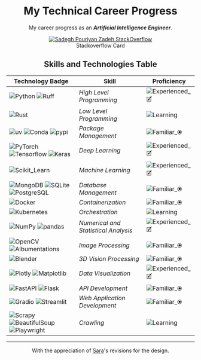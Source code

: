 <div align="center">

# My Technical Career Progress

My career progress as an ***Artificial Intelligence Engineer***.

[![Sadegh Pouriyan Zadeh StackOverflow](https://github-readme-stackoverflow.vercel.app/?userID=15154700&theme=dark&layout=compact)](https://stackoverflow.com/users/15154700/sadegh-pouriyan)  
Stackoverflow Card
<!-- ![Sadegh Pouriyan Zadeh StackOverflow](https://github-stackoverflow-readme.vercel.app/?userID=15154700) -->

## Skills and Technologies Table

| Technology Badge | Skill | Proficiency |
| - | - | - |
| ![Python](https://img.shields.io/badge/Python-white?logo=python&logoColor=white&color=%233776AB&link=https%3A%2F%2Fwww.python.org%2F) ![Ruff](https://img.shields.io/badge/Ruff-white?logo=ruff&logoColor=white&color=%23D7FF64&link=https%3A%2F%2Fgithub.com%2Fastral-sh%2Fruff) | *High Level Programming* | ![Experienced_🗹](https://img.shields.io/badge/Experienced_🗹-white?style=for-the-badge&color=292F7A) |
| ![Rust](https://img.shields.io/badge/Rust-white?logo=rust&logoColor=white&color=%23000000&link=https%3A%2F%2Fwww.rust-lang.org%2F) | *Low Level Programming* | ![Learning](https://img.shields.io/badge/Learning-white?style=for-the-badge&color=094E30) |
| ![uv](https://img.shields.io/badge/uv-white?logo=uv&logoColor=white&color=%23DE5FE9&link=https%3A%2F%2Fgithub.com%2Fastral-sh%2Fuv) ![Conda](https://img.shields.io/badge/Conda-white?logo=anaconda&logoColor=white&color=%2344A833&link=https%3A%2F%2Fwww.anaconda.com%2Fdownload) ![pypi](https://img.shields.io/badge/pypi-white?logo=pypi&logoColor=white&color=%233775A9&link=https%3A%2F%2Fpypi.org%2F) | *Package Management* | ![Familiar_⦿](https://img.shields.io/badge/Familiar_⦿-white?style=for-the-badge&color=6D1243) |
| ![PyTorch](https://img.shields.io/badge/PyTorch-white?logo=pytorch&logoColor=white&color=%23EE4C2C&link=https%3A%2F%2Fpytorch.org%2F)  ![Tensorflow](https://img.shields.io/badge/Tensorflow-white?logo=tensorflow&logoColor=white&color=%23FF6F00&link=https%3A%2F%2Fwww.tensorflow.org%2F)  ![Keras](https://img.shields.io/badge/Keras-white?logo=keras&logoColor=white&color=%23D00000&link=https%3A%2F%2Fkeras.io%2F) | *Deep Learning* | ![Experienced_🗹](https://img.shields.io/badge/Experienced_🗹-white?style=for-the-badge&color=292F7A) |
| ![Scikit_Learn](https://img.shields.io/badge/Scikit_Learn-F7931E?logo=scikitlearn&logoColor=white&color=%23F7931E&link=https%3A%2F%2Fscikit-learn.org%2Fstable%2F) | *Machine Learning* | ![Experienced_🗹](https://img.shields.io/badge/Experienced_🗹-white?style=for-the-badge&color=292F7A) |
| ![MongoDB](https://img.shields.io/badge/MongoDB-47A248?logo=mongodb&logoColor=white&color=%2347A248&link=https%3A%2F%2Fwww.mongodb.com%2F) ![SQLite](https://img.shields.io/badge/SQLite-003B57?logo=sqlite&logoColor=white&color=%23003B57&link=https%3A%2F%2Fwww.sqlite.org%2F) ![PostgreSQL](https://img.shields.io/badge/PostgreSQL-4169E1?logo=postgresql&logoColor=white&color=%234169E1&link=https%3A%2F%2Fwww.postgresql.org%2F)| *Database Management* | ![Familiar_⦿](https://img.shields.io/badge/Familiar_⦿-white?style=for-the-badge&color=6D1243) |
| ![Docker](https://img.shields.io/badge/Docker-2496ED?logo=docker&logoColor=white&color=%232496ED&link=https%3A%2F%2Fwww.docker.com%2F) | *Containerization* | ![Familiar_⦿](https://img.shields.io/badge/Familiar_⦿-white?style=for-the-badge&color=6D1243) |
| ![Kubernetes](https://img.shields.io/badge/Kubernetes-326CE5?logo=kubernetes&logoColor=white&color=%23326CE5&link=https%3A%2F%2Fkubernetes.io%2F) | *Orchestration* | ![Learning](https://img.shields.io/badge/Learning-white?style=for-the-badge&color=094E30) |
| ![NumPy](https://img.shields.io/badge/NumPy-013243?logo=numpy&logoColor=white&color=%23013243&link=https%3A%2F%2Fnumpy.org%2F) ![pandas](https://img.shields.io/badge/pandas-150458?logo=pandas&logoColor=white&color=%23150458) | *Numerical and Statistical Analysis* | ![Experienced_🗹](https://img.shields.io/badge/Experienced_🗹-white?style=for-the-badge&color=292F7A) |
| ![OpenCV](https://img.shields.io/badge/OpenCV-5C3EE8?logo=opencv&logoColor=white&color=%235C3EE8&link=https%3A%2F%2Fopencv.org%2F) ![Albumentations](https://img.shields.io/badge/Albumentations-white) | *Image Processing* | ![Familiar_⦿](https://img.shields.io/badge/Familiar_⦿-white?style=for-the-badge&color=6D1243) |
| ![Blender](https://img.shields.io/badge/Blender-E87D0D?logo=blender&logoColor=white&color=%23E87D0D&link=https%3A%2F%2Fwww.blender.org%2F) | *3D Vision Processing* | ![Familiar_⦿](https://img.shields.io/badge/Familiar_⦿-white?style=for-the-badge&color=6D1243) |
| ![Plotly](https://img.shields.io/badge/Plotly-3F4F75?logo=plotly&logoColor=white&color=%233F4F75&link=https%3A%2F%2Fplotly.com%2F) ![Matplotlib](https://img.shields.io/badge/Matplotlib-white&link=https%3A%2F%2Fmatplotlib.org%2F) | *Data Visualization* | ![Experienced_🗹](https://img.shields.io/badge/Experienced_🗹-white?style=for-the-badge&color=292F7A) |
| ![FastAPI](https://img.shields.io/badge/FastAPI-009688?logo=fastapi&logoColor=white&color=%23009688&link=https%3A%2F%2Ffastapi.tiangolo.com%2F) ![Flask](https://img.shields.io/badge/Flask-000000?logo=flask&logoColor=white&color=%23000000&link=https%3A%2F%2Fflask.palletsprojects.com%2Fen%2Fstable%2F) | *API Development* | ![Familiar_⦿](https://img.shields.io/badge/Familiar_⦿-white?style=for-the-badge&color=6D1243) |
| ![Gradio](https://img.shields.io/badge/Gradio-F97316?logo=gradio&logoColor=white&color=%23F97316&link=https%3A%2F%2Fwww.gradio.app%2F) ![Streamlit](https://img.shields.io/badge/Streamlit-FF4B4B?logo=streamlit&logoColor=white&color=%23FF4B4B&link=https%3A%2F%2Fstreamlit.io%2F) | *Web Application Development* | ![Familiar_⦿](https://img.shields.io/badge/Familiar_⦿-white?style=for-the-badge&color=6D1243) |
| ![Scrapy](https://img.shields.io/badge/Scrapy-60A839?logo=scrapy&logoColor=white&color=%2360A839&link=https%3A%2F%2Fscrapy.org%2F) ![BeautifulSoup](https://img.shields.io/badge/BeautifulSoup-white&link=https%3A%2F%2Fwww.crummy.com%2Fsoftware%2FBeautifulSoup%2Fbs4%2Fdoc%2F) ![Playwright](https://img.shields.io/badge/Playwright-white&link=https%3A%2F%2Fplaywright.dev%2F) | *Crawling* | ![Learning](https://img.shields.io/badge/Learning-white?style=for-the-badge&color=094E30) |

---

With the appreciation of [Sara](https://www.linkedin.com/in/sara-nazari/)'s revisions for the design.

</div>
